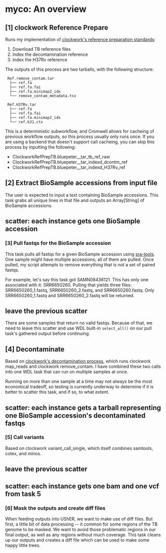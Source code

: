 # myco: An overview

## [1] clockwork Reference Prepare
Runs my implementation of [clockwork's reference preparation standards](https://github.com/iqbal-lab-org/clockwork/wiki/Walkthrough-scripts-only#get-and-index-reference-genomes):
1. Download TB reference files
2. Index the decontamination reference
3. Index the H37Rv reference

The outputs of this process are two tarballs, with the following structure:

```
 Ref.remove_contam.tar
  ├── ref.fa
  ├── ref.fa.fai
  ├── ref.fa.minimap2_idx
  └── remove_contam_metadata.tsv

 Ref.H37Rv.tar
  ├── ref.fa
  ├── ref.fa.fai
  ├── ref.fa.minimap2_idx
  └── ref.k31.ctx
```

This is a deterministic subworkflow, and Cromwell allows for cacheing of previous workflow outputs, so this process usually only runs once. If you are using a backend that doesn't support call cacheing, you can skip this process by inputting the following:
* ClockworkRefPrepTB.bluepeter__tar_tb_ref_raw
* ClockworkRefPrepTB.bluepeter__tar_indexd_dcontm_ref
* ClockworkRefPrepTB.bluepeter__tar_indexd_H37Rv_ref

## [2] Extract BioSample accessions from input file
The user is expected to input a text containing BioSample accessions. This task grabs all unique lines in that file and outputs an Array[String] of BioSample accessions.

## scatter: each instance gets one BioSample accession

### [3] Pull fastqs for the BioSample accession
This task pulls all fastqs for a given BioSample accession using [sra-tools](https://github.com/ncbi/sra-tools). One sample might have multiple accessions; all of them are pulled. Once pulled, my script attempts to remove everything that is not a set of paired fastqs. 

For example, let's say this task got SAMN08436121. This has only one associated with it: SRR6650260. Pulling that yields three files: SRR6650260_1.fastq, SRR6650260_2.fastq, and SRR6650260.fastq. Only SRR6650260_1.fastq and SRR6650260_2.fastq will be returned.

## leave the previous scatter
There are some samples that return no valid fastqs. Because of that, we need to leave this scatter and use WDL built-in `select_all()` on our pull task's gathered output before continuing.

## [4] Decontaminate
Based on [clockwork's decontamination process](https://github.com/iqbal-lab-org/clockwork/wiki/Walkthrough-scripts-only#decontaminate-the-reads), which runs clockwork map_reads and clockwork remove_contam. I have combined these two calls into one WDL task that can run on multiple samples at once.

Running on more than one sample at a time may not always be the most economical tradeoff, so testing is currently underway to determine if it is better to scatter this task, and if so, to what extent.

## scatter: each instance gets a tarball representing one BioSample accession's decontaminated fastqs

### [5] Call variants
Based on clockwork variant_call_single, which itself combines samtools, cotex, and minos.

## leave the previous scatter

## scatter: each instance gets one bam and one vcf from task 5

### [6] Mask the outputs and create diff files
When feeding outputs into UShER, we want to make use of diff files. But first, a little bit of data processing -- it common for some regions of the TB genome to be masked. We want to avoid those problematic regions in our final output, as well as any regions without much coverage. This task cleans up our outputs and creates a diff file which can be used to make some happy little trees.
